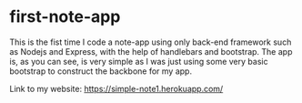 # first-note-app

This is the fist time I code a note-app using only back-end framework such as Nodejs and Express, with the help of handlebars and bootstrap. The app is, as you can see, is very simple as I was just using some very basic bootstrap to construct the backbone for my app. 

Link to my website: https://simple-note1.herokuapp.com/
